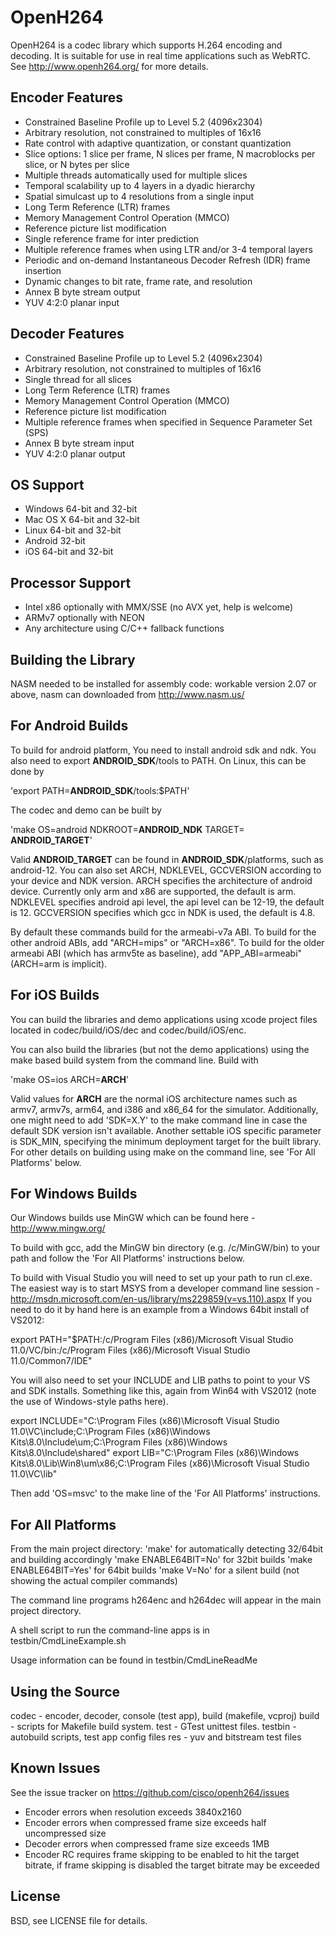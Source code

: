 OpenH264
========
OpenH264 is a codec library which supports H.264 encoding and decoding. It is suitable for use in real time applications such as WebRTC. See http://www.openh264.org/ for more details.

Encoder Features
----------------
- Constrained Baseline Profile up to Level 5.2 (4096x2304)
- Arbitrary resolution, not constrained to multiples of 16x16
- Rate control with adaptive quantization, or constant quantization
- Slice options: 1 slice per frame, N slices per frame, N macroblocks per slice, or N bytes per slice
- Multiple threads automatically used for multiple slices
- Temporal scalability up to 4 layers in a dyadic hierarchy
- Spatial simulcast up to 4 resolutions from a single input
- Long Term Reference (LTR) frames
- Memory Management Control Operation (MMCO)
- Reference picture list modification
- Single reference frame for inter prediction
- Multiple reference frames when using LTR and/or 3-4 temporal layers
- Periodic and on-demand Instantaneous Decoder Refresh (IDR) frame insertion
- Dynamic changes to bit rate, frame rate, and resolution
- Annex B byte stream output
- YUV 4:2:0 planar input

Decoder Features
----------------
- Constrained Baseline Profile up to Level 5.2 (4096x2304)
- Arbitrary resolution, not constrained to multiples of 16x16
- Single thread for all slices
- Long Term Reference (LTR) frames
- Memory Management Control Operation (MMCO)
- Reference picture list modification
- Multiple reference frames when specified in Sequence Parameter Set (SPS)
- Annex B byte stream input
- YUV 4:2:0 planar output

OS Support
----------
- Windows 64-bit and 32-bit
- Mac OS X 64-bit and 32-bit
- Linux 64-bit and 32-bit
- Android 32-bit
- iOS 64-bit and 32-bit

Processor Support
-----------------
- Intel x86 optionally with MMX/SSE (no AVX yet, help is welcome)
- ARMv7 optionally with NEON
- Any architecture using C/C++ fallback functions

Building the Library
--------------------
NASM needed to be installed for assembly code: workable version 2.07 or above, nasm can downloaded from http://www.nasm.us/

For Android Builds
------------------
To build for android platform, You need to install android sdk and ndk. You also need to export **ANDROID_SDK**/tools to PATH. On Linux, this can be done by

'export PATH=**ANDROID_SDK**/tools:$PATH'

The codec and demo can be built by

'make OS=android NDKROOT=**ANDROID_NDK** TARGET= **ANDROID_TARGET**'

Valid **ANDROID_TARGET** can be found in **ANDROID_SDK**/platforms, such as android-12. 
You can also set ARCH, NDKLEVEL, GCCVERSION according to your device and NDK version.
ARCH specifies the architecture of android device. Currently only arm and x86 are supported, the default is arm.
NDKLEVEL specifies android api level, the api level can be 12-19, the default is 12.
GCCVERSION specifies which gcc in NDK is used, the default is 4.8.

By default these commands build for the armeabi-v7a ABI. To build for the other android
ABIs, add "ARCH=mips" or "ARCH=x86". To build for the older armeabi ABI (which has
armv5te as baseline), add "APP_ABI=armeabi" (ARCH=arm is implicit).

For iOS Builds
--------------
You can build the libraries and demo applications using xcode project files
located in codec/build/iOS/dec and codec/build/iOS/enc.

You can also build the libraries (but not the demo applications) using the
make based build system from the command line. Build with

'make OS=ios ARCH=**ARCH**'

Valid values for **ARCH** are the normal iOS architecture names such as
armv7, armv7s, arm64, and i386 and x86_64 for the simulator. Additionally,
one might need to add 'SDK=X.Y' to the make command line in case the default
SDK version isn't available. Another settable iOS specific parameter
is SDK_MIN, specifying the minimum deployment target for the built library.
For other details on building using make on the command line, see
'For All Platforms' below.

For Windows Builds
------------------

Our Windows builds use MinGW which can be found here - http://www.mingw.org/

To build with gcc, add the MinGW bin directory (e.g. /c/MinGW/bin) to your path and follow the 'For All Platforms' instructions below.

To build with Visual Studio you will need to set up your path to run cl.exe.  The easiest way is to start MSYS from a developer command line session - http://msdn.microsoft.com/en-us/library/ms229859(v=vs.110).aspx  If you need to do it by hand here is an example from a Windows 64bit install of VS2012:

export PATH="$PATH:/c/Program Files (x86)/Microsoft Visual Studio 11.0/VC/bin:/c/Program Files (x86)/Microsoft Visual Studio 11.0/Common7/IDE"

You will also need to set your INCLUDE and LIB paths to point to your VS and SDK installs.  Something like this, again from Win64 with VS2012 (note the use of Windows-style paths here).

export INCLUDE="C:\Program Files (x86)\Microsoft Visual Studio 11.0\VC\include;C:\Program Files (x86)\Windows Kits\8.0\Include\um;C:\Program Files (x86)\Windows Kits\8.0\Include\shared"
export LIB="C:\Program Files (x86)\Windows Kits\8.0\Lib\Win8\um\x86;C:\Program Files (x86)\Microsoft Visual Studio 11.0\VC\lib"

Then add 'OS=msvc' to the make line of the 'For All Platforms' instructions.

For All Platforms
-------------------
From the main project directory:
'make' for automatically detecting 32/64bit and building accordingly
'make ENABLE64BIT=No' for 32bit builds
'make ENABLE64BIT=Yes' for 64bit builds
'make V=No' for a silent build (not showing the actual compiler commands)

The command line programs h264enc and h264dec will appear in the main project directory.

A shell script to run the command-line apps is in testbin/CmdLineExample.sh

Usage information can be found in testbin/CmdLineReadMe

Using the Source
----------------
codec - encoder, decoder, console (test app), build (makefile, vcproj)
build - scripts for Makefile build system.
test - GTest unittest files.
testbin - autobuild scripts, test app config files
res - yuv and bitstream test files

Known Issues
------------
See the issue tracker on https://github.com/cisco/openh264/issues
- Encoder errors when resolution exceeds 3840x2160
- Encoder errors when compressed frame size exceeds half uncompressed size
- Decoder errors when compressed frame size exceeds 1MB
- Encoder RC requires frame skipping to be enabled to hit the target bitrate,
  if frame skipping is disabled the target bitrate may be exceeded

License
-------
BSD, see LICENSE file for details.

